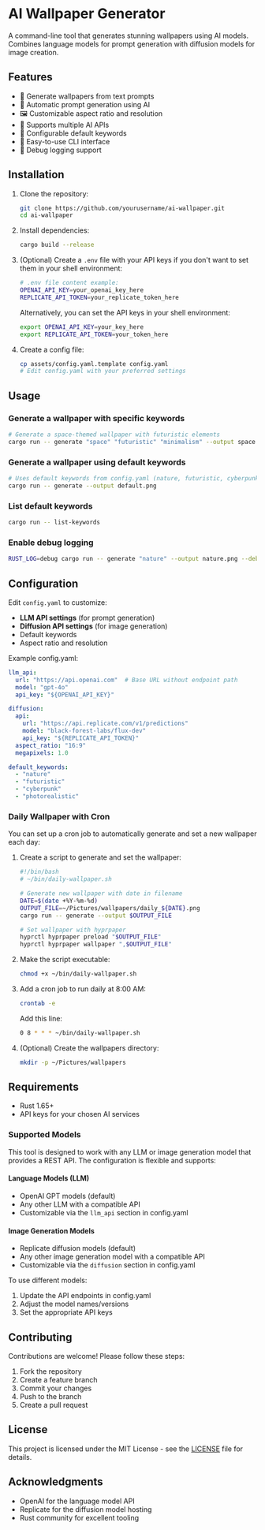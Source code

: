 # AI Wallpaper Generator

A command-line tool that generates stunning wallpapers using AI models. Combines language models for prompt generation with diffusion models for image creation.

## Features

- 🎨 Generate wallpapers from text prompts
- 🤖 Automatic prompt generation using AI
- 🖼️ Customizable aspect ratio and resolution
- 🔑 Supports multiple AI APIs
- 📝 Configurable default keywords
- 🐚 Easy-to-use CLI interface
- 🐛 Debug logging support

## Installation

1. Clone the repository:
   ```bash
   git clone https://github.com/yourusername/ai-wallpaper.git
   cd ai-wallpaper
   ```

2. Install dependencies:
   ```bash
   cargo build --release
   ```

3. (Optional) Create a `.env` file with your API keys if you don't want to set them in your shell environment:
   ```bash
   # .env file content example:
   OPENAI_API_KEY=your_openai_key_here
   REPLICATE_API_TOKEN=your_replicate_token_here
   ```
   Alternatively, you can set the API keys in your shell environment:
   ```bash
   export OPENAI_API_KEY=your_key_here
   export REPLICATE_API_TOKEN=your_token_here
   ```

4. Create a config file:
   ```bash
   cp assets/config.yaml.template config.yaml
   # Edit config.yaml with your preferred settings
   ```

## Usage

### Generate a wallpaper with specific keywords
```bash
# Generate a space-themed wallpaper with futuristic elements
cargo run -- generate "space" "futuristic" "minimalism" --output space.png
```

### Generate a wallpaper using default keywords
```bash
# Uses default keywords from config.yaml (nature, futuristic, cyberpunk, photorealistic)
cargo run -- generate --output default.png
```

### List default keywords
```bash
cargo run -- list-keywords
```

### Enable debug logging
```bash
RUST_LOG=debug cargo run -- generate "nature" --output nature.png --debug
```

## Configuration

Edit `config.yaml` to customize:

- **LLM API settings** (for prompt generation)
- **Diffusion API settings** (for image generation)
- Default keywords
- Aspect ratio and resolution

Example config.yaml:
```yaml
llm_api:
  url: "https://api.openai.com"  # Base URL without endpoint path
  model: "gpt-4o"
  api_key: "${OPENAI_API_KEY}"

diffusion:
  api:
    url: "https://api.replicate.com/v1/predictions"
    model: "black-forest-labs/flux-dev"
    api_key: "${REPLICATE_API_TOKEN}"
  aspect_ratio: "16:9"
  megapixels: 1.0

default_keywords:
  - "nature"
  - "futuristic"
  - "cyberpunk"
  - "photorealistic"
```

### Daily Wallpaper with Cron

You can set up a cron job to automatically generate and set a new wallpaper each day:

1. Create a script to generate and set the wallpaper:
   ```bash
   #!/bin/bash
   # ~/bin/daily-wallpaper.sh
   
   # Generate new wallpaper with date in filename
   DATE=$(date +%Y-%m-%d)
   OUTPUT_FILE=~/Pictures/wallpapers/daily_${DATE}.png
   cargo run -- generate --output $OUTPUT_FILE
   
   # Set wallpaper with hyprpaper
   hyprctl hyprpaper preload "$OUTPUT_FILE"
   hyprctl hyprpaper wallpaper ",$OUTPUT_FILE"
   ```

2. Make the script executable:
   ```bash
   chmod +x ~/bin/daily-wallpaper.sh
   ```

3. Add a cron job to run daily at 8:00 AM:
   ```bash
   crontab -e
   ```
   Add this line:
   ```bash
   0 8 * * * ~/bin/daily-wallpaper.sh
   ```

4. (Optional) Create the wallpapers directory:
   ```bash
   mkdir -p ~/Pictures/wallpapers
   ```

## Requirements

- Rust 1.65+
- API keys for your chosen AI services

### Supported Models

This tool is designed to work with any LLM or image generation model that provides a REST API. The configuration is flexible and supports:

#### Language Models (LLM)
- OpenAI GPT models (default)
- Any other LLM with a compatible API
- Customizable via the `llm_api` section in config.yaml

#### Image Generation Models
- Replicate diffusion models (default)
- Any other image generation model with a compatible API
- Customizable via the `diffusion` section in config.yaml

To use different models:
1. Update the API endpoints in config.yaml
2. Adjust the model names/versions
3. Set the appropriate API keys

## Contributing

Contributions are welcome! Please follow these steps:

1. Fork the repository
2. Create a feature branch
3. Commit your changes
4. Push to the branch
5. Create a pull request

## License

This project is licensed under the MIT License - see the [LICENSE](LICENSE) file for details.

## Acknowledgments

- OpenAI for the language model API
- Replicate for the diffusion model hosting
- Rust community for excellent tooling
